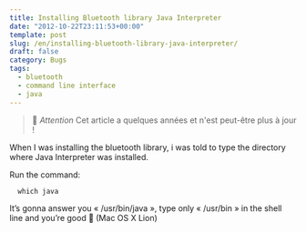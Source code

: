 ```yaml
---
title: Installing Bluetooth library Java Interpreter
date: "2012-10-22T23:11:53+00:00"
template: post
slug: /en/installing-bluetooth-library-java-interpreter/
draft: false
category: Bugs
tags:
  - bluetooth
  - command line interface
  - java
---
```


> 👴 _Attention_ Cet article a quelques années et n'est peut-être plus à jour !


When I was installing the bluetooth library, i was told to type the directory where Java Interpreter was installed.

Run the command: 
```
  which java
```
    
It&rsquo;s gonna answer you « /usr/bin/java », type only « /usr/bin » in the shell line and you&rsquo;re good 🙂 (Mac OS X Lion)

